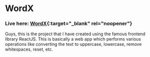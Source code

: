 # WordX 
### Live here: [WordX](https://wordxbydp.netlify.app/){:target="_blank" rel="noopener"}
Guys, this is the project that I have created using the famous frontend library ReactJS. This is basically a web app which performs various operations like converting the text to uppercase, lowercase, remove whitespaces, reset, etc.
